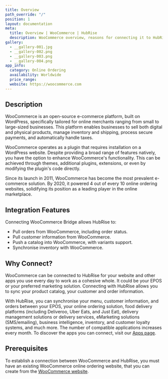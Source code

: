 ```yaml
---
title: Overview
path_override: "/"
position: 1
layout: documentation
meta:
  title: Overview | WooCommerce | HubRise
  description: WooCommerce overview, reasons for connecting it to HubRise and summary of integrated features. Synchronise data between your EPOS and your apps.
gallery:
  - __gallery-001.jpg
  - __gallery-002.png
  - __gallery-003.png
  - __gallery-004.png
app_info:
  category: Online Ordering
  availability: Worldwide
  price_range:
  website: https://woocommerce.com
---
```


## Description

WooCommerce is an open-source e-commerce platform, built on WordPress, specifically tailored for online merchants ranging from small to large-sized businesses. This platform enables businesses to sell both digital and physical products, manage inventory and shipping, process secure payments, and automatically handle taxes.

WooCommerce operates as a plugin that requires installation on a WordPress website. Despite providing a broad range of features natively, you have the option to enhance WooCommerce's functionality. This can be achieved through themes, additional plugins, extensions, or even by modifying the plugin's code directly.

Since its launch in 2011, WooCommerce has become the most prevalent e-commerce solution. By 2020, it powered 4 out of every 10 online ordering websites, solidifying its position as a leading player in the online marketplace.

## Integration Features

Connecting WooCommerce Bridge allows HubRise to:

- Pull orders from WooCommerce, including order status.
- Pull customer information from WooCommerce.
- Push a catalog into WooCommerce, with variants support.
- Synchronise inventory with WooCommerce.

## Why Connect?

WooCommerce can be connected to HubRise for your website and other apps you use every day to work as a cohesive whole. It could be your EPOS or your preferred marketing solution. Connecting with HubRise allows you to sync your product catalog, your customer and order information.

With HubRise, you can synchronise your menu, customer information, and orders between your EPOS, your online ordering solution, food delivery platforms (including Deliveroo, Uber Eats, and Just Eat), delivery management solutions or delivery services, eMarketing solutions (SMS/emailing), business intelligence, inventory, and customer loyalty systems, and much more. The number of compatible applications increases every month. To discover the apps you can connect, visit our [Apps page](/apps).

## Prerequisites

To establish a connection between WooCommerce and HubRise, you must have an existing WooCommerce online ordering website, that you can create from the [WooCommerce website](https://woocommerce.com).
